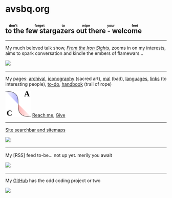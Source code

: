 <style>body { background: url(.pix/audrey.avif) no-repeat top left !important; }</style>

# avsbq.org 

## <ruby>to the few stargazers out there - welcome<rp>(</rp><rt>don't forget to wipe your feet</rt><rp>)</rp> </ruby>

<hr>

My much beloved talk show, [_From the Iron Sights_](http://talk.avsbq.org), zooms in on my interests, aims to spark conversation and kindle the embers of flamewars... 

<img src=".pix/ftis.avif" style="width: 80px; height: auto;"> 

<hr>

My pages: [archival](http://archive.avsbq.org), [iconography](http://icons.avsbq.org) (sacred art), [mal](http://mal.avsbq.org) (bad), [languages](http://language.avsbq.org), [links](http://links.avsbq.org) (to interesting people), [to-do](http://to-do.avsbq.org), [handbook](http://handbook.avsbq.org) (trail of rope)

<img src=".pix/a.svg" style="width: 80px; height: auto;"> [Reach me](.reach), [Give](.give) 

<hr>

[Site searchbar and sitemaps](http://avsbq.org/.search)

<img src=".pix/search.avif" style="width: 80px; height: auto;"> 

<hr>

My [RSS] feed to-be... not up yet. merily you await

<img src=".pix/rss.avif" style="width: 80px; height: auto;"> 

<hr>

My [GitHub](https://github.com/christc4) has the odd coding project or two

<img src=".pix/octo1.avif" style="width: 80px; height: auto;"> 
